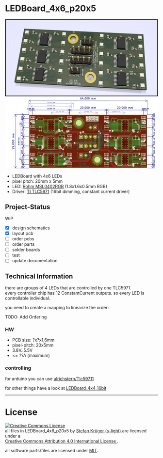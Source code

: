 <!--lint disable maximum-line-length-->
<!--lint disable list-item-spacing-->
<!--lint disable list-item-indent-->

# LEDBoard_4x6_p20x5

![LED-Board 3d rendering](./export/LEDBoard_4x6_p20x5.png)
![LED-Board 3d rendering](./export/LEDBoard_4x6_p20x5-brd.svg)

- LEDBoard with 4x6 LEDs
- pixel pitch: 20mm x 5mm
- LED: [Rohm MSL0402RGB](https://www.rohm.com/datasheet/MSL0402RGBU) (1.8x1.6x0.5mm RGB)
- Driver: [TI TLC5971](http://www.ti.com/product/TLC5971) (16bit dimming, constant current driver)


## Project-Status
WIP
- [x] design schematics
- [x] layout pcb
- [ ] order pcbs
- [ ] order parts
- [ ] solder boards
- [ ] test
- [ ] update documentation

## Technical Information
there are groups of 4 LEDs that are controlled by one TLC5971.  
every controller chip has 12 ConstantCurrent outputs. so every LED is controllable individual.

you need to create a mapping to linearize the order:  

TODO: Add Ordering
<!--
| X/Y   | 0        | 1        | 2        | 3        |
| :---- | :------- | :------- | :------- | :------- |
| **0** | IC1 LED1 | IC1 LED2 | IC4 LED1 | IC4 LED2 |
| **1** | IC1 LED3 | IC1 LED4 | IC4 LED3 | IC4 LED4 |
| **2** | IC2 LED1 | IC2 LED2 | IC5 LED1 | IC5 LED2 |
| **3** | IC2 LED3 | IC2 LED4 | IC5 LED3 | IC5 LED4 |
| **4** | IC3 LED1 | IC3 LED2 | IC6 LED1 | IC6 LED2 |
| **5** | IC3 LED3 | IC3 LED4 | IC6 LED3 | IC6 LED4 |

example for c++ / arduino
```c++
const uint8_t channel_position_map[4][4] = {
    { 0,  1,  4,  5},
    { 2,  3,  6,  7},
    { 8,  9, 12, 13},
    {10, 11, 14, 15},
};
``` -->

### HW
- PCB size: ?x?x1,6mm
- pixel-pitch: 20x5mm
- 3.8V..5.5V
- <= ??A (maximum)

### controlling
for arduino you can use [ulrichstern/Tlc59711](https://github.com/ulrichstern/Tlc59711)

for other things have a look at [LEDBoard_4x4_16bit](https://github.com/s-light/LEDBoard_4x4_16bit#controlling)


---

# License
<!-- license info -->
<p>
<a rel="license" href="http://creativecommons.org/licenses/by/4.0/">
    <img alt="Creative Commons License" style="border-width:0"
        src="https://i.creativecommons.org/l/by/4.0/88x31.png" />
</a>
<br />
<span xmlns:dct="http://purl.org/dc/terms/" property="dct:title">
    all files in LEDBoard_4x6_p20x5
</span> by
<a xmlns:cc="http://creativecommons.org/ns#"
        href="https://github.com/s-light/LEDBoard_4x6_p20x5"
        property="cc:attributionName"
        rel="cc:attributionURL">
    Stefan Krüger (s-light)
</a>
are licensed under a<br/>
<a rel="license" href="http://creativecommons.org/licenses/by/4.0/">
    Creative Commons Attribution 4.0 International License
</a>.
</p>

all software parts/files are licensed under [MIT](LICENSE).


<!-- license info end -->
